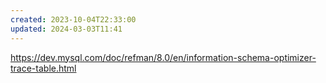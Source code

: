 ```yaml
---
created: 2023-10-04T22:33:00
updated: 2024-03-03T11:41
---
```

https://dev.mysql.com/doc/refman/8.0/en/information-schema-optimizer-trace-table.html